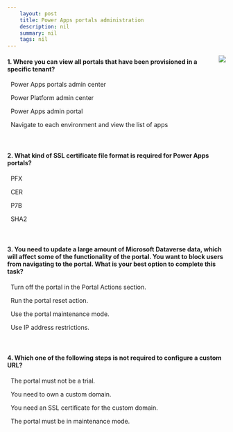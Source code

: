 ```yaml
---
    layout: post
    title: Power Apps portals administration  
    description: nil
    summary: nil
    tags: nil
---
```



 <a target="_blank" href="https://docs.microsoft.com/en-us/learn/modules/portals-administration/3-check/"><i class="fas fa-external-link-alt"></i> </a>
 <img align="right" src="https://docs.microsoft.com/en-us/learn/achievements/portals-administration.svg">
####  1. Where you can view all portals that have been provisioned in a specific tenant?


<i class='far fa-square'></i> &nbsp;&nbsp;Power Apps portals admin center

<i class='fas fa-check-square' style='color: Dodgerblue;'></i> &nbsp;&nbsp;Power Platform admin center

<i class='far fa-square'></i> &nbsp;&nbsp;Power Apps admin portal

<i class='far fa-square'></i> &nbsp;&nbsp;Navigate to each environment and view the list of apps
<br />
<br />
<br />

####  2. What kind of SSL certificate file format is required for Power Apps portals?


<i class='fas fa-check-square' style='color: Dodgerblue;'></i> &nbsp;&nbsp;PFX

<i class='far fa-square'></i> &nbsp;&nbsp;CER

<i class='far fa-square'></i> &nbsp;&nbsp;P7B

<i class='far fa-square'></i> &nbsp;&nbsp;SHA2
<br />
<br />
<br />

####  3. You need to update a large amount of Microsoft Dataverse data, which will affect some of the functionality of the portal. You want to block users from navigating to the portal. What is your best option to complete this task?


<i class='far fa-square'></i> &nbsp;&nbsp;Turn off the portal in the Portal Actions section.

<i class='far fa-square'></i> &nbsp;&nbsp;Run the portal reset action.

<i class='fas fa-check-square' style='color: Dodgerblue;'></i> &nbsp;&nbsp;Use the portal maintenance mode.

<i class='far fa-square'></i> &nbsp;&nbsp;Use IP address restrictions.
<br />
<br />
<br />

####  4. Which one of the following steps is not required to configure a custom URL?


<i class='far fa-square'></i> &nbsp;&nbsp;The portal must not be a trial.

<i class='far fa-square'></i> &nbsp;&nbsp;You need to own a custom domain.

<i class='far fa-square'></i> &nbsp;&nbsp;You need an SSL certificate for the custom domain.

<i class='fas fa-check-square' style='color: Dodgerblue;'></i> &nbsp;&nbsp;The portal must be in maintenance mode.
<br />
<br />
<br />
